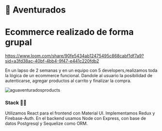# 🛒️ Aventurados 
<h1>Ecommerce realizado de forma grupal</h1>

https://www.loom.com/share/90fe5434ab12475495c868cabf1df7a9?sid=a3fd38ac-40bf-4bb4-9f47-e441c220fdb2

En un lapso de 2 semanas y en un equipo con 5 developers,realizamos toda la lógica de un ecommerce funcional. Dandole al usuario la posibilidad de autenticarse, agregar productos al carrito y finalizar la compra.


![aguaventuradosproducts](https://user-images.githubusercontent.com/87492687/166978137-2a7ece59-4a71-4df2-821d-f63345a7cd54.jpg)

<h3>Stack 👨‍💻️</h3>

Utilizamos React para el frontend con Material UI. Implementamos Redux y Firebase-Auth.
En el backend usamos Node con Express, con base de datos Postgresql y Sequelize como ORM.
